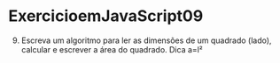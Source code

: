 # ExercicioemJavaScript09
9) Escreva um algoritmo para ler as dimensões de um quadrado (lado), calcular e escrever a área do quadrado. Dica a=l² 

